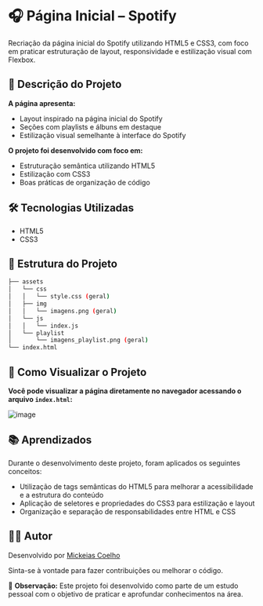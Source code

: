 # 🎧 Página Inicial – Spotify

Recriação da página inicial do Spotify utilizando HTML5 e CSS3, com foco em praticar estruturação de layout, responsividade e estilização visual com Flexbox.

## 📄 Descrição do Projeto

**A página apresenta:**

- Layout inspirado na página inicial do Spotify
- Seções com playlists e álbuns em destaque
- Estilização visual semelhante à interface do Spotify

**O projeto foi desenvolvido com foco em:**

- Estruturação semântica utilizando HTML5
- Estilização com CSS3
- Boas práticas de organização de código

## 🛠️ Tecnologias Utilizadas

- HTML5
- CSS3

## 📁 Estrutura do Projeto

```bash
├── assets
│   └── css
│   │   └── style.css (geral)
│   ├── img
│   │   └── imagens.png (geral)
│   └── js
│   │   └── index.js
│   └── playlist
│       └── imagens_playlist.png (geral)
└── index.html

```

## 🚀 Como Visualizar o Projeto

**Você pode visualizar a página diretamente no navegador acessando o arquivo `index.html`:**

![image](https://github.com/mickeiasdev/tela-spotify/assets/130601846/5b416227-0c2b-4598-b741-89eb1bbe26d5)

## 📚 Aprendizados

Durante o desenvolvimento deste projeto, foram aplicados os seguintes conceitos:

- Utilização de tags semânticas do HTML5 para melhorar a acessibilidade e a estrutura do conteúdo
- Aplicação de seletores e propriedades do CSS3 para estilização e layout
- Organização e separação de responsabilidades entre HTML e CSS

## 👨‍💻 Autor

Desenvolvido por [Mickeias Coelho](https://github.com/mickeiasdev)

Sinta-se à vontade para fazer contribuições ou melhorar o código.

📌 **Observação:** Este projeto foi desenvolvido como parte de um estudo pessoal com o objetivo de praticar e aprofundar conhecimentos na área.
